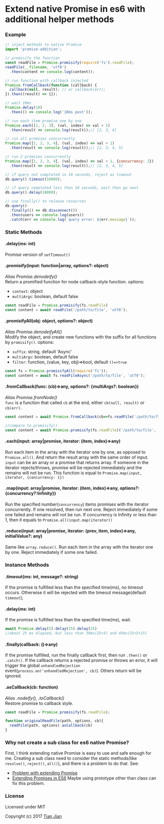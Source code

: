 Extend native Promise in es6 with additional helper methods
=================================

### Example
```js
// inject methods to native Promise
import 'promise-addition'; 

// promisify the function
const readFile = Promise.promisify(require('fs').readFile);
readFile(__filename, 'utf8')
  .then(content => console.log(content));

// run function with callback injected
Promise.fromCallback(function (callback) {
  callback(null, result); // or callback(err);
}).then((result) => {});

// wait 10ms
Promise.delay(10)
  .then(() => console.log('10ms past'));

// run each item promise one by one
Promise.each([1, 2, 3], (val, index) => val + 1)
  .then(result => console.log(result));// [2, 3, 4]

// run all promises concurrently
Promise.map([1, 2, 3, 4], (val, index) => val + 1)
  .then(result => console.log(result));// [2, 3, 4, 5]

// run 2 promises concurrently
Promise.map([1, 2, 3, 4], (val, index) => val + 1, {concurrency: 2})
  .then(result => console.log(result));// [2, 3, 4, 5]

// if query not completed in 10 seconds, reject as timeout
db.query().timeout(10000); 

// if query completed less than 10 seconds, wait then go next
db.query().delay(10000);

// use finally() to release resources
db.query()
  .finally(() => db.disconnect())
  .then(users => console.log(users))
  .catch(err => console.log(`query error: ${err.message}`));

```

### Static Methods

#### .delay(ms: int)
Promise version of `setTimeout()`

#### .promisify(input: function|array, options?: object)
*Alias Promise.denodeify()*  
Return a promified function for node callback-style function. options:  
* `context`: object
* `multiArgs`: boolean, default false
```js
const readFile = Promise.promisify(fs.readFile)
const content = await readFile('/path/to/file', 'utf8');
```

#### .promisifyAll(obj: object, options?: object)
*Alias Promise.denodeifyAll()*  
Modify the object, and create new functions with the suffix for all functions by `promisify()`. options:  
* `suffix`: string, default 'Async'
* `multiArgs`: boolean, default false
* `filter`: function, (value, key, obj)=>bool, default `()=>true`
```js
const fs = Promise.promisifyAll(require('fs'));
const content = await fs.readFileAsync('/path/to/file', 'utf8');
```

#### .fromCallback(func: (cb)=>any, options?: {multiArgs?: boolean})
*Alias Promise.fromNode()*  
`func` is a function that called `cb` at the end, either `cb(null, result)` or `cb(err)`.
```js
const content = await Promise.fromCallback(cb=>fs.readFile('/path/to/file', 'utf8', cb));

//compare to promisify()
const content = await Promise.promisify(fs.readFile)('/path/to/file', 'utf8');
```

#### .each(input: array|promise, iterator: (item, index)=>any)
Run each item in the array with the iterator one by one, as opposed to `Promise.all()`. And return the result array with the same order of input. `input` can be an array or a promise that returns array. 
If someone in the iterator rejects/throws, promise will be rejected immediately and the remains will not be run.
This function is equal to `Promise.map(input, iterator, {concurrency: 1})`

#### .map(input: array|promise, iterator: (item, index)=>any, options?: {concurrency?:Infinity})
Run the specified number(`concurrency`) items promises with the iterator concurrently. If one resolved, then run next one. Reject immediately if some one failed and remains will not be run.
If concurrency is Infinity or less than 1, then it equals to `Promise.all(input.map(iterator))`

#### .reduce(input: array|promise, iterator: (prev, item, index)=>any, initialValue?: any)
Same like `array.reduce()`. Run each item in the array with the iterator one by one. Reject immediately if some one failed.

### Instance Methods

#### .timeout(ms: int, message?: string)
If the promise is fulfilled less than the specified time(ms), no timeout occurs. Otherwise it will be rejected with the timeout message(default `timeout`);

#### .delay(ms: int)
If the promise is fulfilled less than the specified time(ms), wait. 
```js
await Promise.delay(5).delay(15).delay(25)
//about 25 ms elapsed, but less than 30ms(25+5) and 45ms(25+5+15)
```

#### .finally(callback: ()=>any)
If the promise fulfilled, run the finally callback first, then run `.then()` or `.catch()`. If the callback returns a rejected promise or throws an error, it will trigger the global `unhandledRejection` event(`process.on('unhandledRejection', cb)`). Others return will be ignored.

#### .asCallback(cb: function)
*Alias .nodeify(), .toCallback()*  
Restore promise to callback style.
```js
const readFile = Promise.promisify(fs.readFile);

function originalReadFile(path, options, cb){
  readFile(path, options).asCallback(cb)
}
```

### Why not create a sub class for es6 native Promise?
First, I think extending native Promise is easy to use and safe enough for me.
Creating a sub class need to consider the static methods(like `resolve()`, `reject()`, `all()`), and there is a problem to do that. See: 
* [Problem with extending Promise](https://github.com/babel/babel/issues/1120)
* [Extending Promises in ES6](http://stackoverflow.com/questions/29333540/extending-promises-in-es6)
Maybe using prototype other than class can fix this problem.

### License
Licensed under MIT

Copyright (c) 2017 [Tian Jian](https://github.com/tianjianchn)
